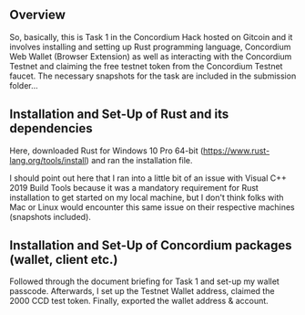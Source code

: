 ## Overview

So, basically, this is Task 1 in the Concordium Hack hosted on Gitcoin and it involves installing and setting up Rust programming language, Concordium Web Wallet (Browser Extension) as well as interacting with the Concordium Testnet and claiming the free testnet token from the Concordium Testnet faucet. The necessary snapshots for the task are included in the submission folder...

## Installation and Set-Up of Rust and its dependencies

Here, downloaded Rust for Windows 10 Pro 64-bit (https://www.rust-lang.org/tools/install) and ran the installation file. 

I should point out here that I ran into a little bit of an issue with Visual C++ 2019 Build Tools because it was a mandatory requirement for Rust installation to get started on my local machine, but I don't think folks with Mac or Linux would encounter this same issue on their respective machines (snapshots included).

## Installation and Set-Up of Concordium packages (wallet, client etc.)

Followed through the document briefing for Task 1 and set-up my wallet passcode. Afterwards, I set up the Testnet Wallet address, claimed the 2000 CCD test token. Finally, exported the wallet address & account.